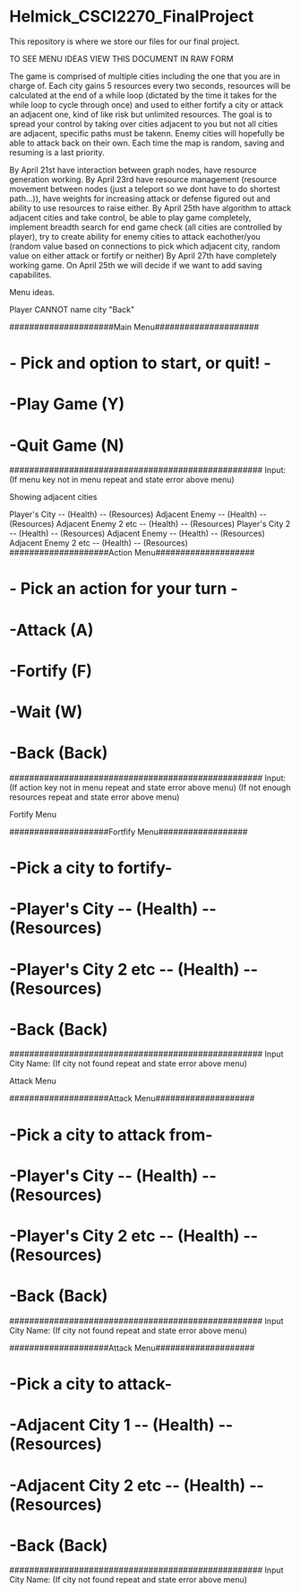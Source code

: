# Helmick_CSCI2270_FinalProject
This repository is where we store our files for our final project.

TO SEE MENU IDEAS VIEW THIS DOCUMENT IN RAW FORM

The game is comprised of multiple cities including the one that you are in charge of. Each city gains 5 resources every two seconds, resources will be calculated at the end of a while loop (dictated by the time it takes for the while loop to cycle through once) and used to either fortify a city or attack an adjacent one, kind of like risk but unlimited resources. The goal is to spread your control by taking over cities adjacent to you but not all cities are adjacent, specific paths must be takenn. Enemy cities will hopefully be able to attack back on their own. Each time the map is random, saving and resuming is a last priority.

By April 21st have interaction between graph nodes, have resource generation working.
By April 23rd have resource management (resource movement between nodes (just a teleport so we dont have to do shortest path...)), have weights for increasing attack or defense figured out and ability to use resources to raise either.
By April 25th have algorithm to attack adjacent cities and take control, be able to play game completely, implement breadth search for end game check (all cities are controlled by player), try to create ability for enemy cities to attack eachother/you (random value based on connections to pick which adjacent city, random value on either attack or fortify or neither)
By April 27th have completely working game. On April 25th we will decide if we want to add saving capabilites.

Menu ideas.

Player CANNOT name city "Back"

#####################Main Menu#####################
#      - Pick and option to start, or quit! -     #
#  -Play Game (Y)
#  -Quit Game (N)
###################################################
Input: 
(If menu key not in menu repeat and state error above menu)

Showing adjacent cities

Player's City -- (Health) -- (Resources)
    Adjacent Enemy -- (Health) -- (Resources)
    Adjacent Enemy 2 etc -- (Health) -- (Resources)
Player's City 2 -- (Health) -- (Resources)
    Adjacent Enemy -- (Health) -- (Resources)
    Adjacent Enemy 2 etc -- (Health) -- (Resources)
####################Action Menu####################
#         - Pick an action for your turn -        #
#  -Attack (A)
#  -Fortify (F)
#  -Wait (W)
#  -Back (Back)                                   #
###################################################
Input: 
(If action key not in menu repeat and state error above menu)
(If not enough resources repeat and state error above menu)

Fortify Menu

####################Fortfify Menu##################
#             -Pick a city to fortify-            #
#  -Player's City -- (Health) -- (Resources)
#  -Player's City 2 etc -- (Health) -- (Resources)
#  -Back (Back)                                   #
###################################################
Input City Name:
(If city not found repeat and state error above menu)

Attack Menu

####################Attack Menu####################
#           -Pick a city to attack from-          #
#  -Player's City -- (Health) -- (Resources)
#  -Player's City 2 etc -- (Health) -- (Resources)
#  -Back (Back)                                   #
###################################################
Input City Name:
(If city not found repeat and state error above menu)

####################Attack Menu####################
#             -Pick a city to attack-             #
#  -Adjacent City 1 -- (Health) -- (Resources)
#  -Adjacent City 2 etc -- (Health) -- (Resources)
#  -Back (Back)                                   #
###################################################
Input City Name:
(If city not found repeat and state error above menu)
